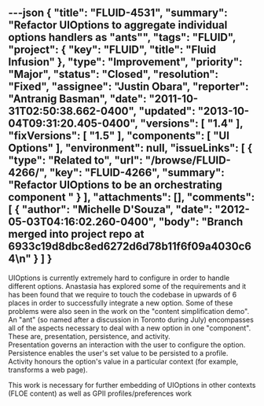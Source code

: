 ---json
{
  "title": "FLUID-4531",
  "summary": "Refactor UIOptions to aggregate individual options handlers as \"ants\"",
  "tags": "FLUID",
  "project": {
    "key": "FLUID",
    "title": "Fluid Infusion"
  },
  "type": "Improvement",
  "priority": "Major",
  "status": "Closed",
  "resolution": "Fixed",
  "assignee": "Justin Obara",
  "reporter": "Antranig Basman",
  "date": "2011-10-31T02:50:38.662-0400",
  "updated": "2013-10-04T09:31:20.405-0400",
  "versions": [
    "1.4"
  ],
  "fixVersions": [
    "1.5"
  ],
  "components": [
    "UI Options"
  ],
  "environment": null,
  "issueLinks": [
    {
      "type": "Related to",
      "url": "/browse/FLUID-4266/",
      "key": "FLUID-4266",
      "summary": "Refactor UIOptions to be an orchestrating component "
    }
  ],
  "attachments": [],
  "comments": [
    {
      "author": "Michelle D'Souza",
      "date": "2012-05-03T04:16:02.260-0400",
      "body": "Branch merged into project repo at 6933c19d8dbc8ed6272d6d78b11f6f09a4030c64\n"
    }
  ]
}
---
UIOptions is currently extremely hard to configure in order to handle different options. Anastasia has explored some of the requirements and it has been found that we require to touch the codebase in upwards of 6 places in order to successfully integrate a new option. Some of these problems were also seen in the work on the "content simplification demo".\
An "ant" (so named after a discussion in Toronto during July) encompasses all of the aspects necessary to deal with a new option in one "component". These are, presentation, persistence, and activity. \
Presentation governs an interaction with the user to configure the option.\
Persistence enables the user's set value to be persisted to a profile.\
Activity honours the option's value in a particular context (for example, transforms a web page).

This work is necessary for further embedding of UIOptions in other contexts (FLOE content) as well as GPII profiles/preferences work

        